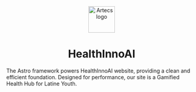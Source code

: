 <div align="center">
  <img alt="Artecs logo" src="https://healthinnoai.github.io/icon.svg" width="70" />
</div>
<h1 align="center">
  HealthInnoAI
</h1>

The Astro framework powers HealthInnoAI website, providing a clean and efficient foundation. Designed for performance, our site is a Gamified Health Hub for Latine Youth.


